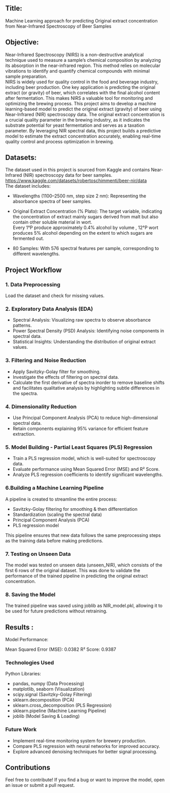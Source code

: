 ## Title:
Machine Learning approach for predicting Original extract concentration from Near-Infrared Spectroscopy of Beer Samples
## Objective:
Near-Infrared Spectroscopy (NIRS) is a non-destructive analytical technique used to measure a sample’s chemical composition by analyzing its absorption in the near-infrared region. This method relies on molecular vibrations to identify and quantify chemical compounds with minimal sample preparation.<br>
NIRS is widely used for quality control in the food and beverage industry, including beer production. One key application is predicting the original extract (or gravity) of beer, which correlates with the final alcohol content after fermentation. This makes NIRS a valuable tool for monitoring and optimizing the brewing process.
This project aims to develop a machine learning-based model to predict the original extract (gravity) of beer using Near-Infrared (NIR) spectroscopy data. The original extract concentration is a crucial quality parameter in the brewing industry, as it indicates the substrate potential for yeast fermentation and serves as a taxation parameter. By leveraging NIR spectral data, this project builds a predictive model to estimate the extract concentration accurately, enabling real-time quality control and process optimization in brewing.
## Datasets:
The dataset used in this project is sourced from Kaggle and contains Near-Infrared (NIR) spectroscopy data for beer samples.<br>
https://www.kaggle.com/datasets/robertoschimmenti/beer-nir/data <br>
The dataset includes:
* Wavelengths (1100–2500 nm, step size 2 nm): Representing the absorbance spectra of beer samples.
* Original Extract Concentration (% Plato): The target variable, indicating the concentration of extract mainly sugars derived from malt but also contain other soluble material in wort.<br>
Every 1°P produce approximately 0.4% alcohol by volume , 12°P wort produces 5% alcohol depending on the extent to which sugars are fermented out.
   
* 80 Samples: With 576 spectral features per sample, corresponding to different wavelengths.

## Project Workflow
### 1. Data Preprocessing
Load the dataset and check for missing values.

### 2. Exploratory Data Analysis (EDA)
* Spectral Analysis: Visualizing raw spectra to observe absorbance patterns.
* Power Spectral Density (PSD) Analysis: Identifying noise components in spectral data.
* Statistical Insights: Understanding the distribution of original extract values.

### 3. Filtering and Noise Reduction 
* Apply Savitzky-Golay filter for smoothing.
* Investigate the effects of filtering on spectral data.
* Calculate the first derivative of spectra inorder to remove baseline shifts and facilitates qualitative analysis by highlighting subtle differences in the spectra.

### 4. Dimensionality Reduction
* Use Principal Component Analysis (PCA) to reduce high-dimensional spectral data.
* Retain components explaining 95% variance for efficient feature extraction.

### 5. Model Building - Partial Least Squares (PLS) Regression
* Train a PLS regression model, which is well-suited for spectroscopy data.
* Evaluate performance using Mean Squared Error (MSE) and R² Score.
* Analyze PLS regression coefficients to identify significant wavelengths.

### 6.Building a Machine Learning Pipeline
A pipeline is created to streamline the entire process:

* Savitzky-Golay filtering for smoothing & then differentiation
* Standardization (scaling the spectral data)
* Principal Component Analysis (PCA)
* PLS regression model

This pipeline ensures that new data follows the same preprocessing steps as the training data before making predictions.

### 7. Testing on Unseen Data
The model was tested on unseen data (unseen_NIR), which consists of the first 6 rows of the original dataset. This was done to validate the performance of the trained pipeline in predicting the original extract concentration.

### 8. Saving the Model
The trained pipeline was saved using joblib as NIR_model.pkl, allowing it to be used for future predictions without retraining.

## Results :<br>
Model Performance:<br>

Mean Squared Error (MSE): 0.0382
R² Score: 0.9387

### Technologies Used<br>
Python Libraries:<br>

* pandas, numpy (Data Processing)
* matplotlib, seaborn (Visualization)
* scipy.signal (Savitzky-Golay Filtering)
* sklearn.decomposition (PCA)
* sklearn.cross_decomposition (PLS Regression)
* sklearn.pipeline (Machine Learning Pipeline)
* joblib (Model Saving & Loading)

### Future Work
* Implement real-time monitoring system for brewery production.
* Compare PLS regression with neural networks for improved accuracy.
* Explore advanced denoising techniques for better signal processing.

## Contributions
Feel free to contribute! If you find a bug or want to improve the model, open an issue or submit a pull request.
